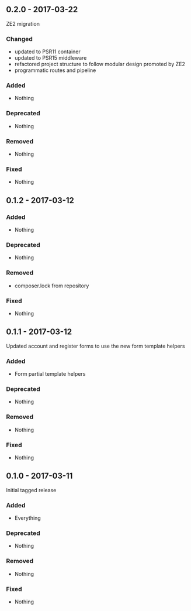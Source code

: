 ## 0.2.0 - 2017-03-22

ZE2 migration

### Changed
* updated to PSR11 container
* updated to PSR15 middleware
* refactored project structure to follow modular design promoted by ZE2
* programmatic routes and pipeline

### Added
* Nothing

### Deprecated
* Nothing

### Removed
* Nothing

### Fixed
* Nothing


## 0.1.2 - 2017-03-12

### Added
* Nothing

### Deprecated
* Nothing

### Removed
* composer.lock from repository

### Fixed
* Nothing


## 0.1.1 - 2017-03-12

Updated account and register forms to use the new form template helpers

### Added
* Form partial template helpers

### Deprecated
* Nothing

### Removed
* Nothing

### Fixed
* Nothing


## 0.1.0 - 2017-03-11

Initial tagged release

### Added
* Everything

### Deprecated
* Nothing

### Removed
* Nothing

### Fixed
* Nothing
